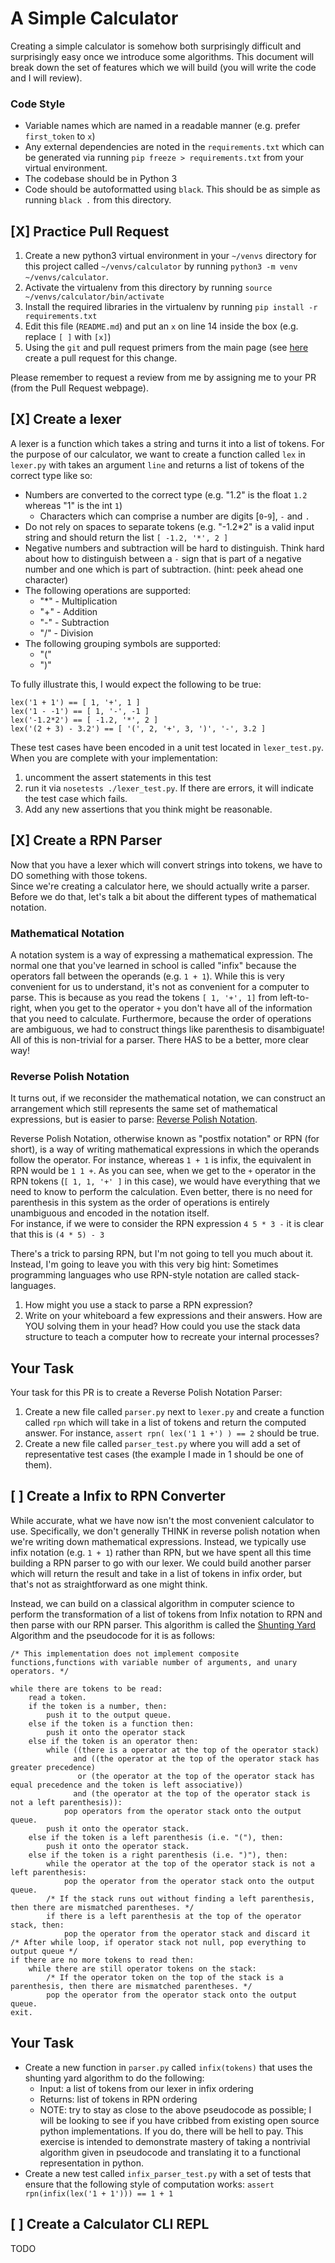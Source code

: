 # A Simple Calculator

Creating a simple calculator is somehow both surprisingly difficult and
surprisingly easy once we introduce some algorithms. This document will
break down the set of features which we will build (you will write the
code and I will review).

### Code Style
* Variable names which are named in a readable manner (e.g. prefer `first_token` to `x`)
* Any external dependencies are noted in the `requirements.txt` which can be generated via running `pip freeze > requirements.txt` from your virtual environment.
* The codebase should be in Python 3
* Code should be autoformatted using `black`.  This should be as simple as running `black .` from this directory.

## [X] Practice Pull Request
1. Create a new python3 virtual environment in your `~/venvs` directory for this project called `~/venvs/calculator` by running `python3 -m venv ~/venvs/calculator`.
2. Activate the virtualenv from this directory by running `source ~/venvs/calculator/bin/activate`
3. Install the required libraries in the virtualenv by running `pip install -r requirements.txt`
4. Edit this file (`README.md`) and put an `x` on line 14 inside the box (e.g. replace `[ ]` with `[x]`)
5. Using the `git` and pull request primers from the main page (see [here](https://github.com/cestella/software_engineering_curriculum#pull-request-primer) create a pull request for this change.  

Please remember to request a review from me by assigning me to your PR
(from the Pull Request webpage).

## [X] Create a lexer

A lexer is a function which takes a string and turns it into a list of
tokens.  For the purpose of our calculator, we want to create a
function called `lex` in `lexer.py` with takes an argument `line` and
returns a list of tokens of the correct type like so:
* Numbers are converted to the correct type (e.g. "1.2" is the float `1.2` whereas "1" is the int `1`)
  * Characters which can comprise a number are digits [`0`-`9`], `-` and `.`
* Do not rely on spaces to separate tokens (e.g. "-1.2*2" is a valid
  input string and should return the list `[ -1.2, '*', 2 ]`
* Negative numbers and subtraction will be hard to distinguish. Think hard about how to distinguish between a `-` sign that is part of a negative number and one which is part of subtraction. (hint: peek ahead one character)
* The following operations are supported:
  * "*" - Multiplication
  * "+" - Addition
  * "-" - Subtraction
  * "/" - Division
* The following grouping symbols are supported:
  * "("
  * ")"

To fully illustrate this, I would expect the following to be true:
```
lex('1 + 1') == [ 1, '+', 1 ]
lex('1 - -1') == [ 1, '-', -1 ]
lex('-1.2*2') == [ -1.2, '*', 2 ]
lex('(2 + 3) - 3.2') == [ '(', 2, '+', 3, ')', '-', 3.2 ]
```

These test cases have been encoded in a unit test located in
`lexer_test.py`. When you are complete with your implementation:
1. uncomment the assert statements in this test
2. run it via `nosetests ./lexer_test.py`.  If there are errors, it will indicate the test case which fails.
3. Add any new assertions that you think might be reasonable.

## [X] Create a RPN Parser
Now that you have a lexer which will convert strings into tokens, we have to DO something with those tokens.  
Since we're creating a calculator here, we should actually write a parser.  Before we do that, let's talk a bit
about the different types of mathematical notation.

### Mathematical Notation
A notation system is a way of expressing a mathematical expression.  The normal one that you've learned in school is called
"infix" because the operators fall between the operands (e.g. `1 + 1`).  While this is very convenient for us to understand,
it's not as convenient for a computer to parse.  This is because as you read the tokens `[ 1, '+', 1]` from left-to-right,
when you get to the operator `+` you don't have all of the information that you need to calculate.  Furthermore, because the
order of operations are ambiguous, we had to construct things like parenthesis to disambiguate!  All of this is non-trivial
for a parser.  There HAS to be a better, more clear way!

### Reverse Polish Notation
It turns out, if we reconsider the mathematical notation, we can construct an arrangement which still represents the same
set of mathematical expressions, but is easier to parse: [Reverse Polish Notation](https://en.wikipedia.org/wiki/Reverse_Polish_notation).

Reverse Polish Notation, otherwise known as "postfix notation" or RPN (for short), is a way of writing mathematical expressions in which the
operands follow the operator. For instance, whereas `1 + 1` is infix, the equivalent in RPN would be `1 1 +`.
As you can see, when we get to the `+` operator in the RPN tokens (`[ 1, 1, '+' ]` in this case), we would have everything
that we need to know to perform the calculation.  Even better, there is no need for parenthesis in this system as the order of operations is entirely unambiguous and encoded in the notation itself.  
For instance, if we were to consider the RPN expression `4 5 * 3 -` it is clear that this is `(4 * 5) - 3`

There's a trick to parsing RPN, but I'm not going to tell you much about it.  Instead, I'm going to leave you with this very big hint: Sometimes programming languages who use RPN-style notation are called stack-languages.  
1. How might you use a stack to parse a RPN expression?
2. Write on your whiteboard a few expressions and their answers.  How are YOU solving them in your head?  How could you use the stack data structure to teach a computer how to recreate your internal processes?

## Your Task
Your task for this PR is to create a Reverse Polish Notation Parser:
1. Create a new file called `parser.py` next to `lexer.py` and create a function called `rpn` which will take in a list of
tokens and return the computed answer.  For instance, `assert rpn( lex('1 1 +') ) == 2` should be true.
2. Create a new file called `parser_test.py` where you will add a set of representative test cases (the example I made in 1 should be one of them).

## [ ] Create a Infix to RPN Converter
While accurate, what we have now isn't the most convenient calculator to use. Specifically, we don't generally THINK in reverse
polish notation when we're writing down mathematical expressions.  Instead, we typically use infix notation (e.g. `1 + 1`) rather than RPN, but we
have spent all this time building a RPN parser to go with our lexer.  We could build another parser which will return the result and take in a list of
tokens in infix order, but that's not as straightforward as one might think.  

Instead, we can build on a classical algorithm in computer science
to perform the transformation of a list of tokens from Infix notation to RPN and then parse with our RPN parser.
This algorithm is called the [Shunting Yard](https://en.wikipedia.org/wiki/Shunting-yard_algorithm) Algorithm and the pseudocode for it is as follows:
```
/* This implementation does not implement composite functions,functions with variable number of arguments, and unary operators. */

while there are tokens to be read:
    read a token.
    if the token is a number, then:
        push it to the output queue.
    else if the token is a function then:
        push it onto the operator stack 
    else if the token is an operator then:
        while ((there is a operator at the top of the operator stack)
              and ((the operator at the top of the operator stack has greater precedence)
               or (the operator at the top of the operator stack has equal precedence and the token is left associative))
              and (the operator at the top of the operator stack is not a left parenthesis)):
            pop operators from the operator stack onto the output queue.
        push it onto the operator stack.
    else if the token is a left parenthesis (i.e. "("), then:
        push it onto the operator stack.
    else if the token is a right parenthesis (i.e. ")"), then:
        while the operator at the top of the operator stack is not a left parenthesis:
            pop the operator from the operator stack onto the output queue.
        /* If the stack runs out without finding a left parenthesis, then there are mismatched parentheses. */
        if there is a left parenthesis at the top of the operator stack, then:
            pop the operator from the operator stack and discard it
/* After while loop, if operator stack not null, pop everything to output queue */
if there are no more tokens to read then:
    while there are still operator tokens on the stack:
        /* If the operator token on the top of the stack is a parenthesis, then there are mismatched parentheses. */
        pop the operator from the operator stack onto the output queue.
exit.
```

## Your Task


* Create a new function in `parser.py` called `infix(tokens)` that uses the shunting yard algorithm to do the following:
  * Input: a list of tokens from our lexer in infix ordering
  * Returns: list of tokens in RPN ordering
  * NOTE: try to stay as close to the above pseudocode as possible; I will be looking to see if you have cribbed from existing open source python implementations.  If you do, there will be hell to pay.  This exercise is intended to demonstrate mastery of taking a nontrivial algorithm given in pseudocode and translating it to a functional representation in python.
* Create a new test called `infix_parser_test.py` with a set of tests that ensure that the following style of computation works: `assert rpn(infix(lex('1 + 1'))) == 1 + 1`

## [ ] Create a Calculator CLI REPL
TODO

